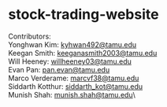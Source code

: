 # stock-trading-website

Contributors:\
Yonghwan Kim: kyhwan492@tamu.edu\
Keegan Smith: keeganasmith2003@tamu.edu\
Will Heeney: willheeney03@tamu.edu\
Evan Pan: pan.evan@tamu.edu\
Marco Verderame: marcvf38@tamu.edu\
Siddarth Kotthur: siddarth_kot@tamu.edu\
Munish Shah: munish.shah@tamu.edu\
